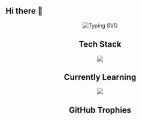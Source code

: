 ## Hi there 👋

<!--
**Lobosanplay/Lobosanplay** is a ✨ _special_ ✨ repository because its `README.md` (this file) appears on your GitHub profile.

Here are some ideas to get you started:

- 🔭 I’m currently working on ...
- 🌱 I’m currently learning ...
- 👯 I’m looking to collaborate on ...
- 🤔 I’m looking for help with ...
- 💬 Ask me about ...
- 📫 How to reach me: ...
- 😄 Pronouns: ...
- ⚡ Fun fact: ...
-->
<div align="center">
  <img src="" alt="Typing SVG" />
</div>

<div align="center">
  <img src="">
</di

<div align="center">
  <h2>Tech Stack</h2>
  <img src="https://skillicons.dev/icons?i=html,css,tailwind,js,ts,react,astro,nodejs,express,postgresql%22/>
</div>

<div align="center">
  <h2>Currently Learning</h2>
  <img src="https://skillicons.dev/icons?i=py,django%22/>
</div>

<div align="center">
  <h2>GitHub Trophies</h2>
  <img src="https://github-profile-trophy.vercel.app/?username=junlovin&theme=flat%22/>
</div>

